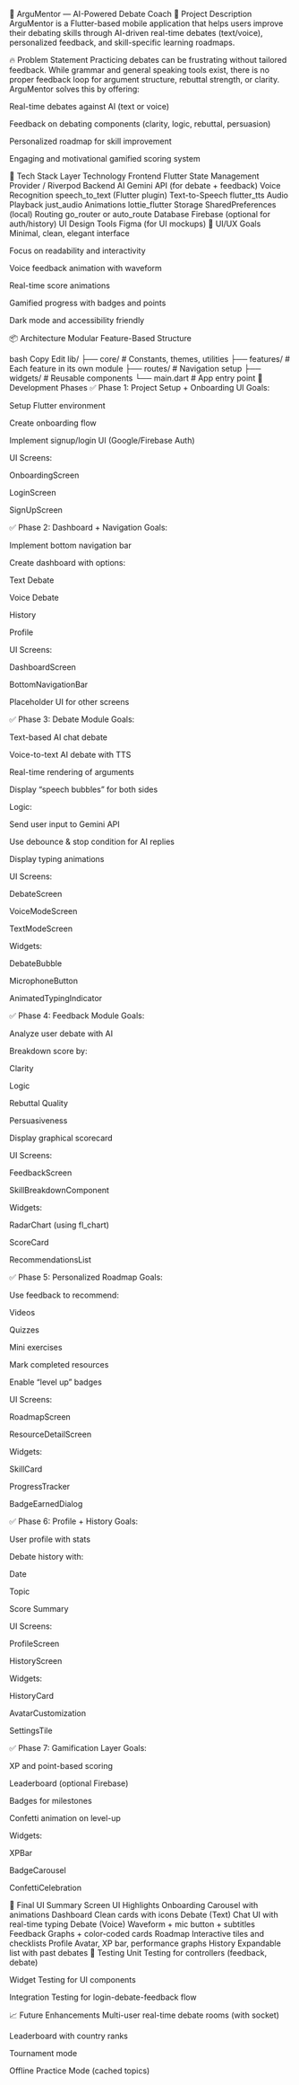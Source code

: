 🧠 ArguMentor — AI-Powered Debate Coach
🚀 Project Description
ArguMentor is a Flutter-based mobile application that helps users improve their debating skills through AI-driven real-time debates (text/voice), personalized feedback, and skill-specific learning roadmaps.

🔥 Problem Statement
Practicing debates can be frustrating without tailored feedback. While grammar and general speaking tools exist, there is no proper feedback loop for argument structure, rebuttal strength, or clarity. ArguMentor solves this by offering:

Real-time debates against AI (text or voice)

Feedback on debating components (clarity, logic, rebuttal, persuasion)

Personalized roadmap for skill improvement

Engaging and motivational gamified scoring system

🧰 Tech Stack
Layer	Technology
Frontend	Flutter
State Management	Provider / Riverpod
Backend AI	Gemini API (for debate + feedback)
Voice Recognition	speech_to_text (Flutter plugin)
Text-to-Speech	flutter_tts
Audio Playback	just_audio
Animations	lottie_flutter
Storage	SharedPreferences (local)
Routing	go_router or auto_route
Database	Firebase (optional for auth/history)
UI Design Tools	Figma (for UI mockups)
🎨 UI/UX Goals
Minimal, clean, elegant interface

Focus on readability and interactivity

Voice feedback animation with waveform

Real-time score animations

Gamified progress with badges and points

Dark mode and accessibility friendly

📦 Architecture
Modular Feature-Based Structure

bash
Copy
Edit
lib/
├── core/         # Constants, themes, utilities
├── features/     # Each feature in its own module
├── routes/       # Navigation setup
├── widgets/      # Reusable components
└── main.dart     # App entry point
📆 Development Phases
✅ Phase 1: Project Setup + Onboarding UI
Goals:

Setup Flutter environment

Create onboarding flow

Implement signup/login UI (Google/Firebase Auth)

UI Screens:

OnboardingScreen

LoginScreen

SignUpScreen

✅ Phase 2: Dashboard + Navigation
Goals:

Implement bottom navigation bar

Create dashboard with options:

Text Debate

Voice Debate

History

Profile

UI Screens:

DashboardScreen

BottomNavigationBar

Placeholder UI for other screens

✅ Phase 3: Debate Module
Goals:

Text-based AI chat debate

Voice-to-text AI debate with TTS

Real-time rendering of arguments

Display “speech bubbles” for both sides

Logic:

Send user input to Gemini API

Use debounce & stop condition for AI replies

Display typing animations

UI Screens:

DebateScreen

VoiceModeScreen

TextModeScreen

Widgets:

DebateBubble

MicrophoneButton

AnimatedTypingIndicator

✅ Phase 4: Feedback Module
Goals:

Analyze user debate with AI

Breakdown score by:

Clarity

Logic

Rebuttal Quality

Persuasiveness

Display graphical scorecard

UI Screens:

FeedbackScreen

SkillBreakdownComponent

Widgets:

RadarChart (using fl_chart)

ScoreCard

RecommendationsList

✅ Phase 5: Personalized Roadmap
Goals:

Use feedback to recommend:

Videos

Quizzes

Mini exercises

Mark completed resources

Enable “level up” badges

UI Screens:

RoadmapScreen

ResourceDetailScreen

Widgets:

SkillCard

ProgressTracker

BadgeEarnedDialog

✅ Phase 6: Profile + History
Goals:

User profile with stats

Debate history with:

Date

Topic

Score Summary

UI Screens:

ProfileScreen

HistoryScreen

Widgets:

HistoryCard

AvatarCustomization

SettingsTile

✅ Phase 7: Gamification Layer
Goals:

XP and point-based scoring

Leaderboard (optional Firebase)

Badges for milestones

Confetti animation on level-up

Widgets:

XPBar

BadgeCarousel

ConfettiCelebration

📱 Final UI Summary
Screen	UI Highlights
Onboarding	Carousel with animations
Dashboard	Clean cards with icons
Debate (Text)	Chat UI with real-time typing
Debate (Voice)	Waveform + mic button + subtitles
Feedback	Graphs + color-coded cards
Roadmap	Interactive tiles and checklists
Profile	Avatar, XP bar, performance graphs
History	Expandable list with past debates
🧪 Testing
Unit Testing for controllers (feedback, debate)

Widget Testing for UI components

Integration Testing for login-debate-feedback flow

📈 Future Enhancements
Multi-user real-time debate rooms (with socket)

Leaderboard with country ranks

Tournament mode

Offline Practice Mode (cached topics)


